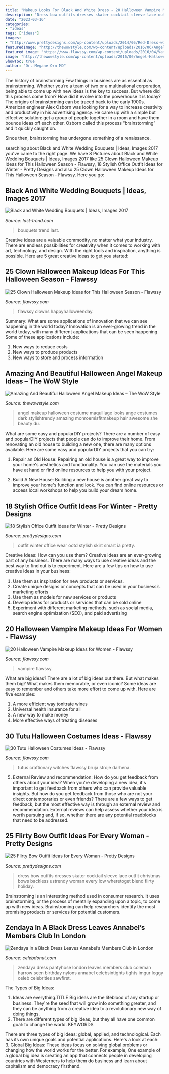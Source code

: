 ```yaml
---
title: "Makeup Looks For Black And White Dress ~ 20 Halloween Vampire Makeup Ideas For Women"
description: "Dress bow outfits dresses skater cocktail sleeve lace outfit christmas bows backless ustrendy woman every low wheretoget blend flirty holiday"
date: "2023-03-16"
categories:
- "ideas"
tags: ["ideas"]
images:
- "http://www.prettydesigns.com/wp-content/uploads/2014/05/Red-Dress-with-a-Bow.jpg"
featuredImage: "http://thewowstyle.com/wp-content/uploads/2016/06/Angel-Halloween-Makeup-Ideas.jpg"
featured_image: "https://www.flawssy.com/wp-content/uploads/2016/04/Vampire-Makeup-Transformation.jpg"
image: "http://thewowstyle.com/wp-content/uploads/2016/06/Angel-Halloween-Makeup-Ideas.jpg"
ShowToc: true
author: "Dr. Megane Orn MD"
---
```



The history of brainstorming
Few things in business are as essential as brainstorming. Whether you’re a team of two or a multinational corporation, being able to come up with new ideas is the key to success. But where did this process come from? How did it evolve into the powerhouse it is today?
The origins of brainstorming can be traced back to the early 1900s. American engineer Alex Osborn was looking for a way to increase creativity and productivity in his advertising agency. He came up with a simple but effective solution: get a group of people together in a room and have them bounce ideas off each other. Osborn called this process “brainstorming” and it quickly caught on.

Since then, brainstorming has undergone something of a renaissance.

	

		
searching about Black and White Wedding Bouquets | Ideas, Images 2017 you've came to the right page. We have 8 Pictures about Black and White Wedding Bouquets | Ideas, Images 2017 like 25 Clown Halloween Makeup Ideas for This Halloween Season - Flawssy, 18 Stylish Office Outfit Ideas for Winter - Pretty Designs and also 25 Clown Halloween Makeup Ideas for This Halloween Season - Flawssy. Here you go:
		
    
## Black And White Wedding Bouquets | Ideas, Images 2017

<img loading=lazy src="https://last-trend.com/uploads/posts/2015-10/1443716905_24.png" onerror="this.onerror=null;this.src='https://tse4.mm.bing.net/th?id=OIP.KAyThbg-V4I8NnUEK2Tc_AHaLH&amp;pid=15.1';" alt="Black and White Wedding Bouquets | Ideas, Images 2017">

_Source: last-trend.com_

>bouquets trend last. 

	

Creative ideas are a valuable commodity, no matter what your industry. There are endless possibilities for creativity when it comes to working with art, technology, and design. With the right tools and inspiration, anything is possible. Here are 5 great creative ideas to get you started: 

    
## 25 Clown Halloween Makeup Ideas For This Halloween Season - Flawssy

<img loading=lazy src="https://flawssy.com/wp-content/uploads/2016/05/Scary-Clown-Halloween-Makeup-Idea.jpg" onerror="this.onerror=null;this.src='https://tse3.mm.bing.net/th?id=OIP.GITvOU8mwmpQf6py5ELxDwHaLH&amp;pid=15.1';" alt="25 Clown Halloween Makeup Ideas for This Halloween Season - Flawssy">

_Source: flawssy.com_

>flawssy clowns happyhalloweenday. 

	

Summary: What are some applications of innovation that we can see happening in the world today?
Innovation is an ever-growing trend in the world today, with many different applications that can be seen happening. Some of these applications include: 
1. New ways to reduce costs 
2. New ways to produce products 
3. New ways to store and process information 

    
## Amazing And Beautiful Halloween Angel Makeup Ideas – The WoW Style

<img loading=lazy src="http://thewowstyle.com/wp-content/uploads/2016/06/Angel-Halloween-Makeup-Ideas.jpg" onerror="this.onerror=null;this.src='https://tse3.mm.bing.net/th?id=OIP.9kLD-BwGnXJh_0ZzQHyVwwHaLH&amp;pid=15.1';" alt="Amazing And Beautiful Halloween Angel Makeup Ideas – The WoW Style">

_Source: thewowstyle.com_

>angel makeup halloween costume maquillage looks ange costumes dark stylishtrendy amazing monroemisfitmakeup hair awesome she beauty du. 

	

What are some easy and popularDIY projects?
There are a number of easy and popularDIY projects that people can do to improve their home. From renovating an old house to building a new one, there are many options available. Here are some easy and popularDIY projects that you can try:
1. Repair an Old House: Repairing an old house is a great way to improve your home's aesthetics and functionality. You can use the materials you have at hand or find online resources to help you with your project.

2. Build A New House: Building a new house is another great way to improve your home's function and look. You can find online resources or access local workshops to help you build your dream home.

    
## 18 Stylish Office Outfit Ideas For Winter - Pretty Designs

<img loading=lazy src="http://www.prettydesigns.com/wp-content/uploads/2017/12/18-stylish-office-outfit-ideas-for-winter-2018-2.jpg" onerror="this.onerror=null;this.src='https://tse1.mm.bing.net/th?id=OIP.2hvoyYfLDAQ6KOyWIZkgtQHaLa&amp;pid=15.1';" alt="18 Stylish Office Outfit Ideas for Winter - Pretty Designs">

_Source: prettydesigns.com_

>outfit winter office wear ootd stylish skirt smart ia pretty. 

	

Creative Ideas: How can you use them?
Creative ideas are an ever-growing part of any business. There are many ways to use creative ideas and the best way to find out is to experiment. Here are a few tips on how to use creative ideas in your business:
1. Use them as inspiration for new products or services.
2. Create unique designs or concepts that can be used in your business’s marketing efforts  
3. Use them as models for new services or products 
4. Develop ideas for products or services that can be sold online 
5. Experiment with different marketing methods, such as social media, search engine optimization (SEO), and paid advertising 

    
## 20 Halloween Vampire Makeup Ideas For Women - Flawssy

<img loading=lazy src="https://www.flawssy.com/wp-content/uploads/2016/04/Vampire-Makeup-Transformation.jpg" onerror="this.onerror=null;this.src='https://tse4.mm.bing.net/th?id=OIP.Zt_c-r9OFy3cHPCxGPmGuQHaE8&amp;pid=15.1';" alt="20 Halloween Vampire Makeup Ideas for Women - Flawssy">

_Source: flawssy.com_

>vampire flawssy. 

	

What are big ideas?
There are a lot of big ideas out there. But what makes them big? What makes them memorable, or even iconic? Some ideas are easy to remember and others take more effort to come up with. Here are five examples: 
1. A more efficient way tonitrate wines
2. Universal health insurance for all
3. A new way to make money
4. More effective ways of treating diseases

    
## 30 Tutu Halloween Costumes Ideas - Flawssy

<img loading=lazy src="https://flawssy.com/wp-content/uploads/2016/06/Witch-Tutu-from-Little-Dreamer-Inc.jpg" onerror="this.onerror=null;this.src='https://tse3.mm.bing.net/th?id=OIP.YrYLlvumCaGXJCX0WDitgAHaLH&amp;pid=15.1';" alt="30 Tutu Halloween Costumes Ideas - Flawssy">

_Source: flawssy.com_

>tutus craftionary witches flawssy bruja stroje darhena. 

	

5. External Review and recommendation: How do you get feedback from others about your idea?
When you're developing a new idea, it's important to get feedback from others who can provide valuable insights. But how do you get feedback from those who are not your direct contemporaries or even friends? There are a few ways to get feedback, but the most effective way is through an external review and recommendation. External reviews can help assess whether your idea is worth pursuing and, if so, whether there are any potential roadblocks that need to be addressed.

    
## 25 Flirty Bow Outfit Ideas For Every Woman - Pretty Designs

<img loading=lazy src="http://www.prettydesigns.com/wp-content/uploads/2014/05/Red-Dress-with-a-Bow.jpg" onerror="this.onerror=null;this.src='https://tse3.mm.bing.net/th?id=OIP.xyHIRjVdWbCxnvRWEPPfTwHaLH&amp;pid=15.1';" alt="25 Flirty Bow Outfit Ideas for Every Woman - Pretty Designs">

_Source: prettydesigns.com_

>dress bow outfits dresses skater cocktail sleeve lace outfit christmas bows backless ustrendy woman every low wheretoget blend flirty holiday. 

	

Brainstroming is an interesting method used in consumer research. It uses brainstorming, or the process of mentally expanding upon a topic, to come up with new ideas. Brainstroming can help researchers identify the most promising products or services for potential customers.

    
## Zendaya In A Black Dress Leaves Annabel’s Members Club In London

<img loading=lazy src="https://celebdonut.com/wp-content/uploads/2018/09/zendaya-in-a-black-dress-leaves-annabels-members-club-in-london-3-676x1024.jpg" onerror="this.onerror=null;this.src='https://tse2.mm.bing.net/th?id=OIP.P7bG-2O0hIFkXenxipmU0AHaLO&amp;pid=15.1';" alt="Zendaya in a Black Dress Leaves Annabel’s Members Club in London">

_Source: celebdonut.com_

>zendaya dress pantyhose london leaves members club coleman harrow seen birthday nylons annabel celebsintights tights imgur leggy celeb celebrities sawfirst. 

	

The Types of Big Ideas:
1. Ideas are everything.TITLE
Big ideas are the lifeblood of any startup or business. They're the seed that will grow into something greater, and they can be anything from a creative idea to a revolutionary new way of doing things.
2. There are different types of big ideas, but they all have one common goal: to change the world. KEYWORDS

There are three types of big ideas: global, applied, and technological. Each has its own unique goals and potential applications. Here's a look at each: 
3. Global Big Ideas: These ideas focus on solving global problems or changing how the world works for the better. For example, One example of a global big idea is creating an app that connects people in developing countries with Westerners to help them do business and learn about capitalism and democracy firsthand. 

